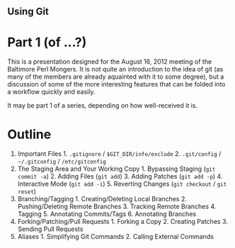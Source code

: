 Using Git
---------

Part 1 (of ...?)
================

This is a presentation designed for the August 16, 2012 meeting of the Baltimore
Perl Mongers. It is not quite an introduction to the idea of git (as many of the
members are already aquainted with it to some degree), but a discussion of some
of the more interesting features that can be folded into a workflow quickly and
easily.

It may be part 1 of a series, depending on how well-received it is.

Outline
=======

  1. Important Files
    1. `.gitignore` / `$GIT_DIR/info/exclude`
    2. `.git/config` / `~/.gitconfig` / `/etc/gitconfig`
  2. The Staging Area and Your Working Copy
    1. Bypassing Staging (`git commit -a`)
    2. Adding Files (`git add`)
    3. Adding Patches (`git add -p`)
    4. Interactive Mode (`git add -i`)
    5. Reverting Changes (`git checkout` / `git reset`)
  3. Branching/Tagging
    1. Creating/Deleting Local Branches
    2. Pushing/Deleting Remote Branches
    3. Tracking Remote Branches
    4. Tagging
    5. Annotating Commits/Tags
    6. Annotating Branches
  4. Forking/Patching/Pull Requests
    1. Forking a Copy
    2. Creating Patches
    3. Sending Pull Requests
  5. Aliases
    1. Simplifying Git Commands
    2. Calling External Commands
